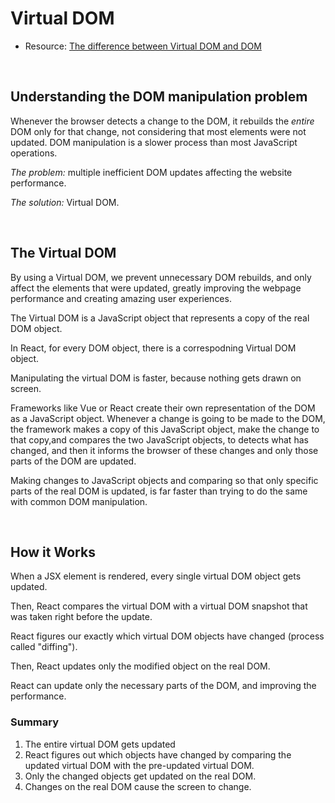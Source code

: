 # **Virtual DOM**

- Resource: [The difference between Virtual DOM and DOM](https://reactkungfu.com/2015/10/the-difference-between-virtual-dom-and-dom/)

<br>

## **Understanding the DOM manipulation problem**

Whenever the browser detects a change to the DOM, it rebuilds the _entire_ DOM only for that change, not considering that most elements were not updated. DOM manipulation is a slower process than most JavaScript operations.

_The problem:_ multiple inefficient DOM updates affecting the website performance.

_The solution:_ Virtual DOM.

<br>

## **The Virtual DOM**

By using a Virtual DOM, we prevent unnecessary DOM rebuilds, and only affect the elements that were updated, greatly improving the webpage performance and creating amazing user experiences.

The Virtual DOM is a JavaScript object that represents a copy of the real DOM object.

In React, for every DOM object, there is a correspodning Virtual DOM object.

Manipulating the virtual DOM is faster, because nothing gets drawn on screen.

Frameworks like Vue or React create their own representation of the DOM as a JavaScript object. Whenever a change is going to be made to the DOM, the framework makes a copy of this JavaScript object, make the change to that copy,and compares the two JavaScript objects, to detects what has changed, and then it informs the browser of these changes and only those parts of the DOM are updated.

Making changes to JavaScript objects and comparing so that only specific parts of the real DOM is updated, is far faster than trying to do the same with common DOM manipulation.

<br>

## **How it Works**

When a JSX element is rendered, every single virtual DOM object gets updated.

Then, React compares the virtual DOM with a virtual DOM snapshot that was taken right before the update.

React figures our exactly which virtual DOM objects have changed (process called "diffing").

Then, React updates only the modified object on the real DOM.

React can update only the necessary parts of the DOM, and improving the performance.

### **Summary**

1. The entire virtual DOM gets updated
2. React figures out which objects have changed by comparing the updated virtual DOM with the pre-updated virtual DOM.
3. Only the changed objects get updated on the real DOM.
4. Changes on the real DOM cause the screen to change.
